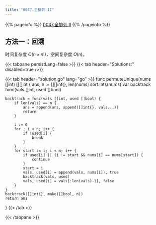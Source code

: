 ```yaml
---
title: "0047.全排列 II"
---
```


{{% pageinfo %}}
[0047.全排列 II](https://leetcode.cn/problems/permutations-ii/)
{{% /pageinfo %}}

## 方法一：回溯

时间复杂度 $O(n \times n!)$，空间复杂度 $O(n)$。

{{< tabpane persistLang=false >}}
{{< tab header="Solutions:" disabled=true />}}

{{< tab header="solution.go" lang="go" >}}
func permuteUnique(nums []int) [][]int {
	ans, n := [][]int{}, len(nums)
	sort.Ints(nums)
	var backtrack func(vals []int, used []bool)

	backtrack = func(vals []int, used []bool) {
		if len(vals) == n {
			ans = append(ans, append([]int{}, vals...))
			return
		}

		i := 0
		for ; i < n; i++ {
			if !used[i] {
				break
			}
		}
		for start := i; i < n; i++ {
			if used[i] || (i != start && nums[i] == nums[start]) {
				continue
			}
			start = i
			vals, used[i] = append(vals, nums[i]), true
			backtrack(vals, used)
			vals, used[i] = vals[:len(vals)-1], false
		}
	}
	backtrack([]int{}, make([]bool, n))
	return ans
}
{{< /tab >}}

{{< /tabpane >}}
